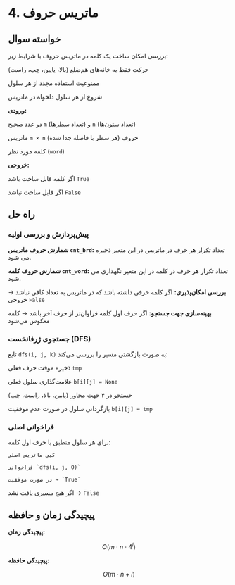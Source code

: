 # 4. ماتریس حروف

## خواسته سوال
بررسی امکان ساخت یک کلمه در ماتریس حروف با شرایط زیر:

حرکت فقط به خانه‌های هم‌ضلع (بالا، پایین، چپ، راست)

ممنوعیت استفاده مجدد از هر سلول

شروع از هر سلول دلخواه در ماتریس

**ورودی‌:**

دو عدد صحیح `m` (تعداد سطرها) و `n` (تعداد ستون‌ها)

ماتریس `m × n` حروف (هر سطر با فاصله جدا شده)

کلمه مورد نظر (`word`)

**خروجی:**

اگر کلمه قابل ساخت باشد `True`

اگر قابل ساخت نباشد `False` 



## راه حل

### پیش‌پردازش و بررسی اولیه
**شمارش حروف ماتریس `cnt_brd`:** 
  تعداد تکرار هر حرف در ماتریس در این متغیر ذخیره می شود.


**شمارش حروف کلمه `cnt_word`:** 
  تعداد تکرار هر حرف در کلمه در این متغیر نگهداری می شود.


**بررسی امکان‌پذیری:**
  اگر کلمه حرفی داشته باشد که در ماتریس به تعداد کافی نباشد → خروجی `False`


**بهینه‌سازی جهت جستجو:**
    اگر حرف اول کلمه فراوان‌تر از حرف آخر باشد → کلمه معکوس می‌شود




### جستجوی ژرفانخست (DFS)
تابع `dfs(i, j, k)` به صورت بازگشتی مسیر را بررسی می‌کند:
  
  ذخیره موقت حرف فعلی `tmp`
  
  علامت‌گذاری سلول فعلی `b[i][j] = None`
  
  جستجو در ۴ جهت مجاور (پایین، بالا، راست، چپ)
  
  بازگردانی سلول در صورت عدم موفقیت `b[i][j] = tmp`

### فراخوانی اصلی

برای هر سلول منطبق با حرف اول کلمه:

    کپی ماتریس اصلی
  
    فراخوانی `dfs(i, j, 0)`
  
    در صورت موفقیت → `True`

اگر هیچ مسیری یافت نشد → `False`

## پیچیدگی زمان و حافظه


**پیچیدگی زمان:**

$$O(m \cdot n \cdot 4^l)$$
    
**پیچیدگی حافظه:**

$$O(m \cdot n + l)$$
